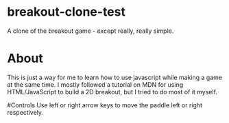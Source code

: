# breakout-clone-test
A clone of the breakout game - except really, really simple.

# About
This is just a way for me to learn how to use javascript while making a game at the same time. I mostly followed a tutorial on MDN for using HTML/JavaScript to build a 2D breakout, but I tried to do most of it myself.

#Controls
Use left or right arrow keys to move the paddle left or right respectively.
